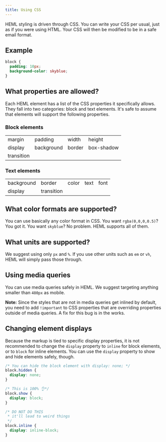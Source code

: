 ```yaml
---
title: Using CSS
---
```


HEML styling is driven through CSS. You can write your CSS per usual, just as if you were using HTML. Your CSS will then be modified to be in a safe email format.

## Example

```css
block {
  padding: 10px;
  background-color: skyblue;
}
```

## What properties are allowed?

Each HEML element has a list of the CSS properties it specifically allows. They fall into two categories: block and text elements. It's safe to assume that elements will support the following properties. 

### Block elements

<div class="fixed-table bordered-table">

| | | | |
| --- | --- | --- | --- |
| margin | padding | width  | height |
| display | background | border | box-shadow |
| transition | | | |

</div>

### Text elements

<div class="fixed-table bordered-table">

| | | | | |
| --- | --- | --- | --- | --- |
| background | border | color | text | font |
| display | transition | | |

</div>

## What color formats are supported?

You can use basically any color format in CSS. You want `rgba(0,0,0,0.5)`? You got it. You want `skyblue`? No problem. HEML supports all of them.

## What units are supported?

We suggest using only `px` and `%`. If you use other units such as `em` or `vh`, HEML will simply pass those through.

## Using media queries

You can use media queries safely in HEML. We suggest targeting anything smaller than `480px` as mobile.

**Note:** Since the styles that are not in media queries get inlined by default, you need to add `!important` to CSS properties that are overriding properties outside of media queries. A fix for this bug is in the works.

## Changing element displays

Because the markup is tied to specific display properties, it is not recommended to change the `display` property to `inline` for block elements, or to `block` for inline elements. You can use the `display` property to show and hide elements safely, though.

```css
/* You can hide the block element with display: none; */
block.hidden {
  display: none;
}

/* This is 100% 👌*/
block.show {
  display: block;
}

/* DO NOT DO THIS
 * it'll lead to weird things
 */
block.inline {
  display: inline-block;
}
```
